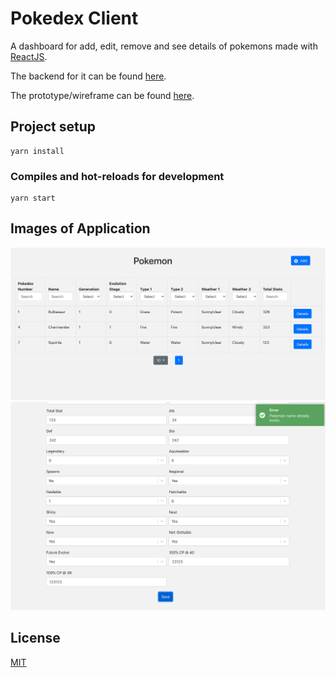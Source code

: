 # Pokedex Client

A dashboard for add, edit, remove and see details of pokemons made with [ReactJS](https://pt-br.reactjs.org/). 

The backend for it can be found [here](https://github.com/luiz-ortega/pokemon_API).

The prototype/wireframe can be found [here](https://www.figma.com/file/8kQRDz3xeK1MyFaxTRlylC/RedFox?node-id=0%3A1).

## Project setup
```
yarn install
```

### Compiles and hot-reloads for development
```
yarn start
```

## Images of Application
![Diagram](https://github.com/luiz-ortega/pokemon_client/blob/master/screen_dashboard.png)
![Diagram](https://github.com/luiz-ortega/pokemon_client/blob/master/screen_form.png)

## License
[MIT](https://choosealicense.com/licenses/mit/)
